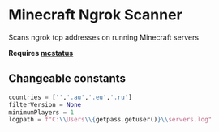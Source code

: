 # Minecraft Ngrok Scanner
Scans ngrok tcp addresses on running Minecraft servers

**Requires [mcstatus](https://github.com/Dinnerbone/mcstatus)**

## Changeable constants
```py
countries = ['','.au','.eu','.ru']
filterVersion = None
minimumPlayers = 1
logpath = f"C:\\Users\\{getpass.getuser()}\\servers.log"
```
